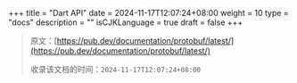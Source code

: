 +++
title = "Dart API"
date = 2024-11-17T12:07:24+08:00
weight = 10
type = "docs"
description = ""
isCJKLanguage = true
draft = false
+++

> 原文：[https://pub.dev/documentation/protobuf/latest/](https://pub.dev/documentation/protobuf/latest/)
>
> 收录该文档的时间：`2024-11-17T12:07:24+08:00`

